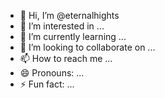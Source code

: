 - 👋 Hi, I’m @eternalhights
- 👀 I’m interested in ...
- 🌱 I’m currently learning ...
- 💞️ I’m looking to collaborate on ...
- 📫 How to reach me ...
- 😄 Pronouns: ...
- ⚡ Fun fact: ...

<!---
eternalhights/eternalhights is a ✨ special ✨ repository because its `README.md` (this file) appears on your GitHub profile.
You can click the Preview link to take a look at your changes.
--->
